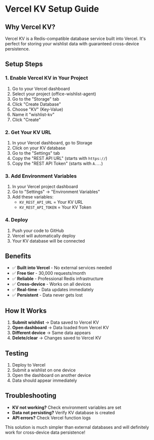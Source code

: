 # Vercel KV Setup Guide

## Why Vercel KV?
Vercel KV is a Redis-compatible database service built into Vercel. It's perfect for storing your wishlist data with guaranteed cross-device persistence.

## Setup Steps

### 1. Enable Vercel KV in Your Project
1. Go to your Vercel dashboard
2. Select your project (office-wishlist-agent)
3. Go to the "Storage" tab
4. Click "Create Database"
5. Choose "KV" (Key-Value)
6. Name it "wishlist-kv"
7. Click "Create"

### 2. Get Your KV URL
1. In your Vercel dashboard, go to Storage
2. Click on your KV database
3. Go to the "Settings" tab
4. Copy the "REST API URL" (starts with `https://`)
5. Copy the "REST API Token" (starts with `A...`)

### 3. Add Environment Variables
1. In your Vercel project dashboard
2. Go to "Settings" → "Environment Variables"
3. Add these variables:
   - `KV_REST_API_URL` = Your KV URL
   - `KV_REST_API_TOKEN` = Your KV Token

### 4. Deploy
1. Push your code to GitHub
2. Vercel will automatically deploy
3. Your KV database will be connected

## Benefits
- ✅ **Built into Vercel** - No external services needed
- ✅ **Free tier** - 30,000 requests/month
- ✅ **Reliable** - Professional Redis infrastructure
- ✅ **Cross-device** - Works on all devices
- ✅ **Real-time** - Data updates immediately
- ✅ **Persistent** - Data never gets lost

## How It Works
1. **Submit wishlist** → Data saved to Vercel KV
2. **Open dashboard** → Data loaded from Vercel KV
3. **Different device** → Same data appears
4. **Delete/clear** → Changes saved to Vercel KV

## Testing
1. Deploy to Vercel
2. Submit a wishlist on one device
3. Open the dashboard on another device
4. Data should appear immediately

## Troubleshooting
- **KV not working?** Check environment variables are set
- **Data not persisting?** Verify KV database is created
- **API errors?** Check Vercel function logs

This solution is much simpler than external databases and will definitely work for cross-device data persistence!
